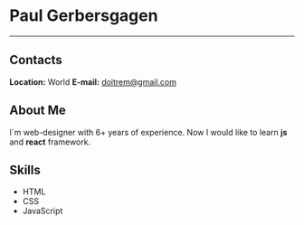 # Paul Gerbersgagen
---
## Contacts
**Location:** World
**E-mail:** doitrem@gmail.com  

## About Me  
I`m web-designer with 6+ years of experience. Now I would like to learn __js__ and __react__ framework.

## Skills 
* HTML
* CSS
* JavaScript 

